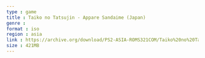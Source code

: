 ```yaml
---
type : game
title : Taiko no Tatsujin - Appare Sandaime (Japan)
genre : 
format : iso
region : asia
link : https://archive.org/download/PS2-ASIA-ROMS321COM/Taiko%20no%20Tatsujin%20-%20Appare%20Sandaime%20%28Japan%29.7z
size : 421MB
---
```

